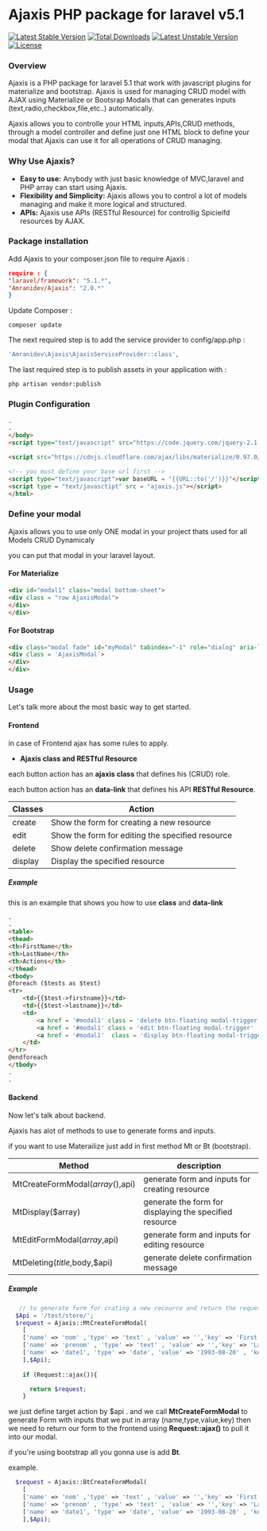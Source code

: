 # Ajaxis PHP package for laravel v5.1
[![Latest Stable Version](https://poser.pugx.org/amranidev/ajaxis/v/stable)](https://packagist.org/packages/amranidev/ajaxis) [![Total Downloads](https://poser.pugx.org/amranidev/ajaxis/downloads)](https://packagist.org/packages/amranidev/ajaxis)
[![Latest Unstable Version](https://poser.pugx.org/amranidev/ajaxis/v/unstable)](https://packagist.org/packages/amranidev/ajaxis)
[![License](https://poser.pugx.org/amranidev/ajaxis/license)](https://packagist.org/packages/amranidev/ajaxis)
### Overview ###
Ajaxis is a PHP package for laravel 5.1 that work with javascript plugins for materialize and bootstrap.
Ajaxis is used for managing CRUD model with AJAX using Materialize or Bootsrap Modals
that can generates inputs (text,radio,checkbox,file,etc..) automatically.

Ajaxis allows you to controlle your HTML inputs,APIs,CRUD methods, through a model controller and define just one HTML block to define your modal that Ajaxis can use it for all operations of CRUD managing.

### Why Use Ajaxis? ###
+ **Easy to use:** Anybody with just basic knowledge of MVC,laravel and PHP array can start using Ajaxis.
+ **Flexibility and Simplicity:** Ajaxis allows you to control a lot of models managing and make it more logical and structured.
+ **APIs:** Ajaxis use APIs (RESTful Resource) for controllig Spicieifd resources by AJAX.

### Package installation ###

Add Ajaxis to your composer.json file to require Ajaxis :
```json
require : {
"laravel/framework": "5.1.*",
"Amranidev/Ajaxis": "2.0.*"
}
```

Update Composer :
```
composer update
```

The next required step is to add the service provider to config/app.php :
```php
'Amranidev\Ajaxis\AjaxisServiceProvider::class',
```

The last required step is to publish assets in your application with :
```
php artisan vendor:publish
```
### Plugin Configuration ###

```html
.
.
</body>
<script type="text/javascript" src="https://code.jquery.com/jquery-2.1.1.min.js"></script>

<script src="https://cdnjs.cloudflare.com/ajax/libs/materialize/0.97.0/js/materialize.min.js"></script>

<!-- you must define your base url first -->
<script type="text/javascript">var baseURL = "{{URL::to('/')}}"</script>
<script type = "text/javasctipt" src = "ajaxis.js"></script>
</html>
```
### Define your modal ###
Ajaxis allows you to use only ONE modal in your project thats used for all Models CRUD Dynamicaly

you can put that modal in your laravel layout.
#### For Materialize ####
```html
<div id="modal1" class="modal bottom-sheet">
<div class = "row AjaxisModal">
</div>
</div>
```
#### For Bootstrap ####
```html
<div class="modal fade" id="myModal" tabindex="-1" role="dialog" aria-labelledby="myModalLabel">
<div class = 'AjaxisModal'>
</div>
</div>
```
### Usage ###
Let's talk more about the most basic way to get started.

#### Frontend ####
in case of Frontend ajax has some rules to apply.

+ **Ajaxis class and RESTful Resource**

each button action has an **ajaxis class** that defines his (CRUD) role.

each button action has an **data-link** that defines his API **RESTful Resource**.

Classes   |  Action
--------- |  ------------------------------------------------
create    |  Show the form for creating a new resource
edit      |  Show the form for editing the specified resource
delete    |  Show delete confirmation message
display   |  Display the specified resource

##### Example #####

this is an example that shows you how to use **class** and **data-link** 

```html
.
.
<table>
<thead>
<th>FirstName</th>
<th>LastName</th>
<th>Actions</th>
</thead>
<tbody>
@foreach ($tests as $test)
<tr>
    <td>{{$test->firstname}}</td>
    <td>{{$test->lastname}}</td>
    <td>
        <a href = '#modal1' class = 'delete btn-floating modal-trigger' data-link = '/test/{{$test->id}}/delete/'>Delete</a>
        <a href = '#modal1' class = 'edit btn-floating modal-trigger'  data-link = '/test/{{$test->id}}/edit/'>Edit</a>
        <a href = '#modal1'  class = 'display btn-floating modal-trigger'  data-link = '/test/{{$test->id}}/show/'>Display</a>
    </td>
</tr>
@endforeach
</tbody>
.
.

```

#### Backend ####

Now let's talk about backend.

Ajaxis has alot of methods to use to generate forms and inputs.

if you want to use Materailize just add in first method Mt or Bt (bootstrap).

Method                             |  description
---------------------------------- |  ------------------------------------------------
MtCreateFormModal($array(),$api)   |  generate form and inputs for creating resource
MtDisplay($array)                  |  generate the form for displaying the specified resource
MtEditFormModal($array,$api)       |  generate form and inputs for editing resource
MtDeleting($title,$body,$api)      |  generate delete confirmation message

##### Example #####

```php
   // to generate form for crating a new recource and return the request to the frontend
  $Api = '/test/store/';
  $request = Ajaxis::MtCreateFormModal(
    [
    ['name' => 'nom' ,'type' => 'text' , 'value' => '','key' => 'First name :' ],
    ['name' => 'prenom' , 'type' => 'text' , 'value' => '','key' => 'Lastname :'],
    ['name' => 'date1', 'type' => 'date', 'value' => '1993-08-20' , 'key' => 'datePicker']
    ],$Api);
         
    if (Request::ajax()){

      return $request;
    }

```
we just define target action by $api . and we call **MtCreateFormModal** to generate Form with inputs that we put in array (name,type,value,key)
then we need to return our form to the frontend using **Request::ajax()** to pull it into our modal.

if you're using bootstrap all you gonna use is add **Bt**.

example.

```php
  $request = Ajaxis::BtCreateFormModal(
    [
    ['name' => 'nom' ,'type' => 'text' , 'value' => '','key' => 'First name :' ],
    ['name' => 'prenom' , 'type' => 'text' , 'value' => '','key' => 'Lastname :'],
    ['name' => 'date1', 'type' => 'date', 'value' => '1993-08-20' , 'key' => 'datePicker']
    ],$Api);
```